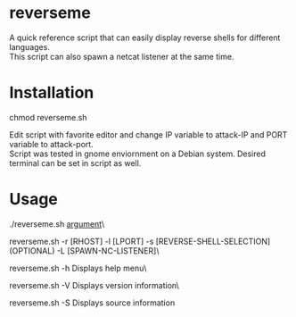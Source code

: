 # reverseme
A quick reference script that can easily display reverse shells for different languages. \
This script can also spawn a netcat listener at the same time.

# Installation
chmod reverseme.sh 

Edit script with favorite editor and change IP variable to attack-IP and PORT variable to attack-port. \
Script was tested in gnome enviornment on a Debian system. Desired terminal can be set in script as well.

# Usage
./reverseme.sh [argument](s)\

reverseme.sh -r [RHOST] -l [LPORT] -s [REVERSE-SHELL-SELECTION] (OPTIONAL) -L [SPAWN-NC-LISTENER]\

reverseme.sh -h Displays help menu\

reverseme.sh -V Displays version information\

reverseme.sh -S Displays source information
